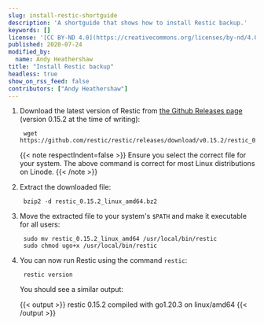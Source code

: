 ```yaml
---
slug: install-restic-shortguide
description: 'A shortguide that shows how to install Restic backup.'
keywords: []
license: '[CC BY-ND 4.0](https://creativecommons.org/licenses/by-nd/4.0)'
published: 2020-07-24
modified_by:
  name: Andy Heathershaw
title: "Install Restic backup"
headless: true
show_on_rss_feed: false
contributors: ["Andy Heathershaw"]
---
```


1. Download the latest version of Restic from [the Github Releases page](https://github.com/restic/restic/releases) (version 0.15.2 at the time of writing):

        wget https://github.com/restic/restic/releases/download/v0.15.2/restic_0.15.2_linux_amd64.bz2

    {{< note respectIndent=false >}}
Ensure you select the correct file for your system. The above command is correct for most Linux distributions on Linode.
{{< /note >}}

1. Extract the downloaded file:

        bzip2 -d restic_0.15.2_linux_amd64.bz2

1. Move the extracted file to your system's `$PATH` and make it executable for all users:

        sudo mv restic_0.15.2_linux_amd64 /usr/local/bin/restic
        sudo chmod ugo+x /usr/local/bin/restic

1. You can now run Restic using the command `restic`:

        restic version

    You should see a similar output:

    {{< output >}}
restic 0.15.2 compiled with go1.20.3 on linux/amd64
{{< /output >}}
